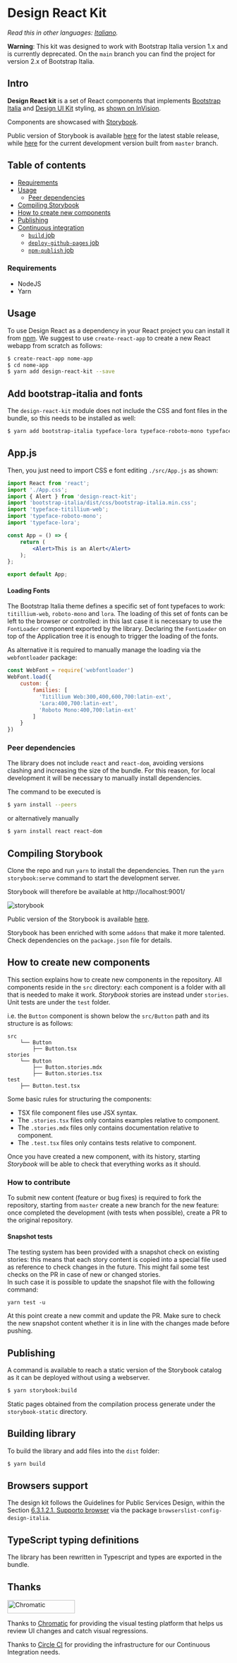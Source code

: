 # Design React Kit

*Read this in other languages: [Italiano](README.md).*

**Warning**: This kit was designed to work with Bootstrap Italia version 1.x and is currently deprecated. On the `main` branch you can find the project for version 2.x of Bootstrap Italia.

## Intro

**Design React kit** is a set of React components that implements [Bootstrap Italia](https://italia.github.io/bootstrap-italia/) and [Design UI Kit](https://github.com/italia/design-ui-kit) styling, as [shown on InVision](https://invis.io/TWMUZS6VFP5).

Components are showcased with [Storybook](https://storybook.js.org/).

Public version of Storybook is available [here](https://italia.github.io/design-react-kit) for the latest stable release, while [here](https://design-react-kit.vercel.app/) for the current development version built from `master` branch.

## Table of contents

<!-- START TOC generated by doctoc please keep a comment here to allow automatic updating -->
<!-- DO NOT MODIFY THIS SECTION, INSTEAD RE-RUN doctoc TO UPDATE -->

- [Requirements](#requirements)
- [Usage](#usage)
  - [Peer dependencies](#peer-dependencies)
- [Compiling Storybook](#compiling-storybook)
- [How to create new components](#how-to-create-new-components)
- [Publishing](#publishing)
- [Continuous integration](#continuous-integration)
  - [`build` job](#build-job)
  - [`deploy-github-pages` job](#deploy-github-pages-job)
  - [`npm-publish` job](#npm-publish-job)

<!-- END doctoc generated TOC please keep the comment here to allow automatic updating -->

### Requirements

* NodeJS
* Yarn

## Usage

To use Design React as a dependency in your React project you can install it from [npm](https://www.npmjs.com/~italia). We suggest to use `create-react-app` to create a new React webapp from scratch as follows:

```sh
$ create-react-app nome-app
$ cd nome-app
$ yarn add design-react-kit --save
```

## Add bootstrap-italia and fonts

The `design-react-kit` module does not include the CSS and font files in the bundle, so this needs to be installed as well:

```sh
$ yarn add bootstrap-italia typeface-lora typeface-roboto-mono typeface-titillium-web --save
```

## App.js

Then, you just need to import CSS e font editing `./src/App.js` as shown:

```jsx
import React from 'react';
import './App.css';
import { Alert } from 'design-react-kit';
import 'bootstrap-italia/dist/css/bootstrap-italia.min.css';
import 'typeface-titillium-web';
import 'typeface-roboto-mono';
import 'typeface-lora';

const App = () => {
    return (
        <Alert>This is an Alert</Alert>
    );
};

export default App;
```

#### Loading Fonts

The Bootstrap Italia theme defines a specific set of font typefaces to work: `titillium-web`, `roboto-mono` and `lora`. The loading of this set of fonts can be left to the browser or controlled: in this last case it is necessary to use the `FontLoader` component exported by the library.
Declaring the `FontLoader` on top of the Application tree it is enough to trigger the loading of the fonts.

As alternative it is required to manually manage the loading via the `webfontloader` package:

```js
const WebFont = require('webfontloader')
WebFont.load({
    custom: {
        families: [
          'Titillium Web:300,400,600,700:latin-ext',
          'Lora:400,700:latin-ext',
          'Roboto Mono:400,700:latin-ext'
        ]
    }
})
```

### Peer dependencies

The library does not include `react` and `react-dom`, avoiding versions clashing and increasing the size of the bundle.
For this reason, for local development it will be necessary to manually install dependencies.

The command to be executed is
```sh
$ yarn install --peers
```
or alternatively manually
```sh
$ yarn install react react-dom
```

## Compiling Storybook

Clone the repo and run `yarn` to install the dependencies.
Then run the `yarn storybook:serve` command to start the development server.

Storybook will therefore be available at http://localhost:9001/

![storybook](/assets/storybook-screenshot.jpg?raw=true)

Public version of the Storybook is available [here](https://italia.github.io/design-react-kit).

Storybook has been enriched with some `addons` that make it more talented. Check dependencies on the `package.json` file for details.

## How to create new components

This section explains how to create new components in the repository.
All components reside in the `src` directory: each component is a folder with all that is needed to make it work. 
*Storybook* stories are instead under `stories`.  
Unit tests are under the `test` folder.

i.e. the `Button` component is shown below the `src/Button` path and its structure is as follows:

```
src
    └── Button
        ├── Button.tsx
stories
    └── Button
        ├── Button.stories.mdx
        ├── Button.stories.tsx
test
    ├── Button.test.tsx
```

Some basic rules for structuring the components:

* TSX file component files use JSX syntax.
* The `.stories.tsx` files only contains examples relative to component.
* The `.stories.mdx` files only contains documentation relative to component.
* The `.test.tsx` files only contains tests relative to component.

Once you have created a new component, with its history, starting *Storybook* will be able to check that everything works as it should.

### How to contribute

To submit new content (feature or bug fixes) is required to fork the repository, starting from `master` create a new branch for the new feature: once completed the development (with tests when possible), create a PR to the original repository.

#### Snapshot tests

The testing system has been provided with a snapshot check on existing stories: this means that each story content is copied into a special file used as reference to check changes in the future. This might fail some test checks on the PR in case of new or changed stories.  
In such case it is possible to update the snapshot file with the following command:

```
yarn test -u
```

At this point create a new commit and update the PR. Make sure to check the new snapshot content whether it is in line with the changes made before pushing.

## Publishing

A command is available to reach a static version of the Storybook catalog as it can be deployed without using a webserver.

```sh
$ yarn storybook:build
```

Static pages obtained from the compilation process generate under the `storybook-static` directory.

## Building library

To build the library and add files into the `dist` folder:

```sh
$ yarn build
```

## Browsers support

The design kit follows the Guidelines for Public Services Design, within the Section [6.3.1.2.1. Supporto browser](https://docs.italia.it/italia/designers-italia/design-linee-guida-docs/it/2020.1/doc/user-interface/lo-sviluppo-di-un-interfaccia-e-i-web-kit.html#strumenti) via the package `browserslist-config-design-italia`.

## TypeScript typing definitions 

The library has been rewritten in Typescript and types are exported in the bundle.

## Thanks

<a href="https://www.chromatic.com/"><img src="https://user-images.githubusercontent.com/321738/84662277-e3db4f80-af1b-11ea-88f5-91d67a5e59f6.png" width="153" height="30" alt="Chromatic" /></a>

Thanks to [Chromatic](https://www.chromatic.com/) for providing the visual testing platform that helps us review UI changes and catch visual regressions.

Thanks to [Circle CI](https://www.circleci.com/) for providing the infrastructure for our Continuous Integration needs.
